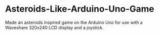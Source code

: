 # Asteroids-Like-Arduino-Uno-Game
Made an asteroids inspired game on the Arduino Uno for use with a Waveshare 320x240 LCD display and a joystick.
